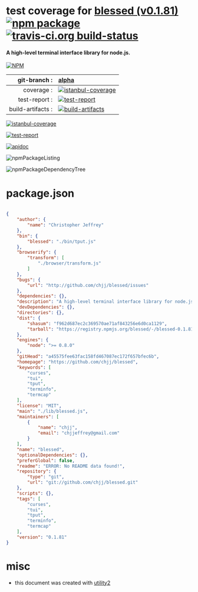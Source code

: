 # test coverage for  [blessed (v0.1.81)](https://github.com/chjj/blessed)  [![npm package](https://img.shields.io/npm/v/npmtest-blessed.svg?style=flat-square)](https://www.npmjs.org/package/npmtest-blessed) [![travis-ci.org build-status](https://api.travis-ci.org/npmtest/node-npmtest-blessed.svg)](https://travis-ci.org/npmtest/node-npmtest-blessed)
#### A high-level terminal interface library for node.js.

[![NPM](https://nodei.co/npm/blessed.png?downloads=true)](https://www.npmjs.com/package/blessed)

| git-branch : | [alpha](https://github.com/npmtest/node-npmtest-blessed/tree/alpha)|
|--:|:--|
| coverage : | [![istanbul-coverage](https://npmtest.github.io/node-npmtest-blessed/build/coverage.badge.svg)](https://npmtest.github.io/node-npmtest-blessed/build/coverage.html/index.html)|
| test-report : | [![test-report](https://npmtest.github.io/node-npmtest-blessed/build/test-report.badge.svg)](https://npmtest.github.io/node-npmtest-blessed/build/test-report.html)|
| build-artifacts : | [![build-artifacts](https://npmtest.github.io/node-npmtest-blessed/glyphicons_144_folder_open.png)](https://github.com/npmtest/node-npmtest-blessed/tree/gh-pages/build)|

[![istanbul-coverage](https://npmtest.github.io/node-npmtest-blessed/build/screenCapture.buildCustomOrg.browser.coverage.html.png)](https://npmtest.github.io/node-npmtest-blessed/build/coverage.html/index.html)

[![test-report](https://npmtest.github.io/node-npmtest-blessed/build/screenCapture.buildCustomOrg.browser.%252Fhome%252Ftravis%252Fbuild%252Fnpmtest%252Fnode-npmtest-blessed%252Ftmp%252Fbuild%252Ftest-report.html.png)](https://npmtest.github.io/node-npmtest-blessed/build/test-report.html)

[![apidoc](https://npmdoc.github.io/node-npmdoc-blessed/build/screenCapture.buildApidoc.browser.%252Fhome%252Ftravis%252Fbuild%252Fnpmdoc%252Fnode-npmdoc-blessed%252Ftmp%252Fbuild%252Fapidoc.html.png)](https://npmdoc.github.io/node-npmdoc-blessed/build/apidoc.html)

![npmPackageListing](https://npmtest.github.io/node-npmtest-blessed/build/screenCapture.npmPackageListing.svg)

![npmPackageDependencyTree](https://npmtest.github.io/node-npmtest-blessed/build/screenCapture.npmPackageDependencyTree.svg)



# package.json

```json

{
    "author": {
        "name": "Christopher Jeffrey"
    },
    "bin": {
        "blessed": "./bin/tput.js"
    },
    "browserify": {
        "transform": [
            "./browser/transform.js"
        ]
    },
    "bugs": {
        "url": "http://github.com/chjj/blessed/issues"
    },
    "dependencies": {},
    "description": "A high-level terminal interface library for node.js.",
    "devDependencies": {},
    "directories": {},
    "dist": {
        "shasum": "f962d687ec2c369570ae71af843256e6d0ca1129",
        "tarball": "https://registry.npmjs.org/blessed/-/blessed-0.1.81.tgz"
    },
    "engines": {
        "node": ">= 0.8.0"
    },
    "gitHead": "a45575fee63fac158fd467087ec172f657bfec6b",
    "homepage": "https://github.com/chjj/blessed",
    "keywords": [
        "curses",
        "tui",
        "tput",
        "terminfo",
        "termcap"
    ],
    "license": "MIT",
    "main": "./lib/blessed.js",
    "maintainers": [
        {
            "name": "chjj",
            "email": "chjjeffrey@gmail.com"
        }
    ],
    "name": "blessed",
    "optionalDependencies": {},
    "preferGlobal": false,
    "readme": "ERROR: No README data found!",
    "repository": {
        "type": "git",
        "url": "git://github.com/chjj/blessed.git"
    },
    "scripts": {},
    "tags": [
        "curses",
        "tui",
        "tput",
        "terminfo",
        "termcap"
    ],
    "version": "0.1.81"
}
```



# misc
- this document was created with [utility2](https://github.com/kaizhu256/node-utility2)
